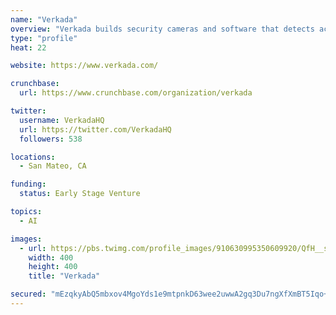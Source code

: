 ```yaml
---
name: "Verkada"
overview: "Verkada builds security cameras and software that detects action, identifies danger, and helps organizations keep people safe and secure."
type: "profile"
heat: 22

website: https://www.verkada.com/

crunchbase:
  url: https://www.crunchbase.com/organization/verkada

twitter:
  username: VerkadaHQ
  url: https://twitter.com/VerkadaHQ
  followers: 538

locations:
  - San Mateo, CA

funding:
  status: Early Stage Venture

topics:
  - AI

images:
  - url: https://pbs.twimg.com/profile_images/910630995350609920/QfH__s7U_400x400.jpg
    width: 400
    height: 400
    title: "Verkada"

secured: "mEzqkyAbQ5mbxov4MgoYds1e9mtpnkD63wee2uwwA2gq3Du7ngXfXmBT5Iqo+m8DSAr1ijY6m5jdRG+FvsblNp6XTR8OkaFSz/0zMQncdIO291dfRnpkLxTpgsDzUc5D+Bqh7pl8c/bmQMItoC9OxSI73PLqp9h8rEdMSRtWsJaUUryQGH11qna5+fFn9cV9lvCn4KWMHbRQmKJiuRBI54hG6ClM9FtaYBdPRhMsCpXQpK4SF++AqnORcndbkSBtM6PPPmxvRjd8Tu6e+uxyXX8PhGgmUpKG8dVytNJ3UF7DrIFFXIAW1S6CqOkV+PwE;0qIeXf+VHQr32XN/eCfa6Q=="
---
```


